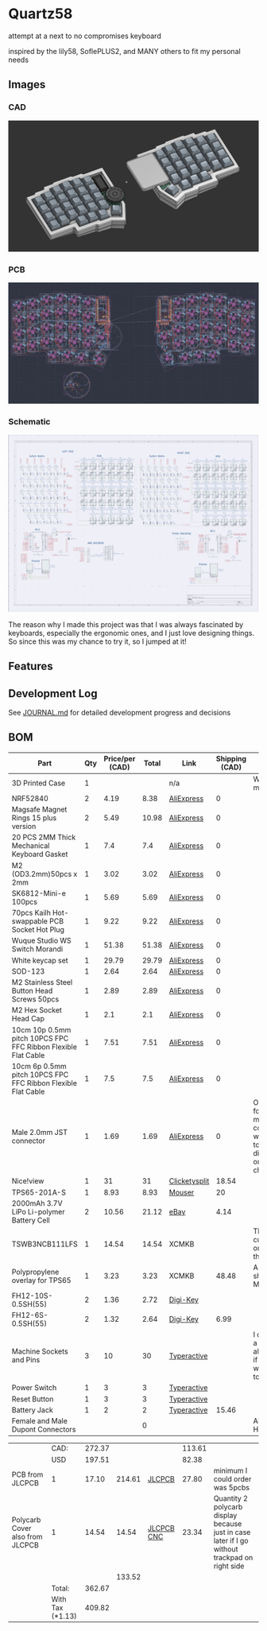 # Quartz58

attempt at a next to no compromises keyboard

inspired by the lily58, SoflePLUS2, and MANY others to fit my personal needs

## Images

### CAD

![CAD](IMGS/cad20250801.png)

### PCB

![PCB](IMGS/pcb20250801.png)

### Schematic

![Schematic](IMGS/schematic20250801.png)

The reason why I made this project was that I was always fascinated by keyboards, especially the ergonomic ones, and I just love designing things. So since this was my chance to try it, so I jumped at it!

## Features

## Development Log

See [JOURNAL.md](JOURNAL.md) for detailed development progress and decisions

## BOM

| Part                                                          | Qty | Price/per (CAD) | Total | Link                                                                                                                                                                                                                                                                                                                                                                                | Shipping (CAD) | Notes                                                                               |
| ------------------------------------------------------------- | --- | --------------- | ----- | ----------------------------------------------------------------------------------------------------------------------------------------------------------------------------------------------------------------------------------------------------------------------------------------------------------------------------------------------------------------------------------- | -------------- | ----------------------------------------------------------------------------------- |
| 3D Printed Case                                               | 1   |                 |       | n/a                                                                                                                                                                                                                                                                                                                                                                                 |                | Will print myself                                                                   |
| NRF52840                                                      | 2   | 4.19            | 8.38  | [AliExpress](https://www.aliexpress.com/item/1005006271779544.html)                                                                                                                                                                                                                                                                                                                 | 0              |                                                                                     |
| Magsafe Magnet Rings 15 plus version                          | 2   | 5.49            | 10.98 | [AliExpress](https://www.aliexpress.com/item/1005006981590979.html)                                                                                                                                                                                                                                                                                                                 | 0              |                                                                                     |
| 20 PCS 2MM Thick Mechanical Keyboard Gasket                   | 1   | 7.4             | 7.4   | [AliExpress](https://www.aliexpress.com/item/1005004800667967.html)                                                                                                                                                                                                                                                                                                                 | 0              |                                                                                     |
| M2 (OD3.2mm)50pcs x 2mm                                       | 1   | 3.02            | 3.02  | [AliExpress](https://www.aliexpress.com/item/1005005220632314.html)                                                                                                                                                                                                                                                                                                                 | 0              |                                                                                     |
| SK6812-Mini-e 100pcs                                          | 1   | 5.69            | 5.69  | [AliExpress](https://www.aliexpress.com/item/1005007863635868.html)                                                                                                                                                                                                                                                                                                                 | 0              |                                                                                     |
| 70pcs Kailh Hot-swappable PCB Socket Hot Plug                 | 1   | 9.22            | 9.22  | [AliExpress](https://www.aliexpress.com/item/1005007232040760.html)                                                                                                                                                                                                                                                                                                                 | 0              |                                                                                     |
| Wuque Studio WS Switch Morandi                                | 1   | 51.38           | 51.38 | [AliExpress](https://www.aliexpress.com/item/1005006856018973.html?algo_exp_id=7a004831-5b55-4bc5-8157-6f7e24144c7f-8&pdp_ext_f=%7B%22order%22%3A%22174%22%2C%22eval%22%3A%221%22%7D&pdp_npi=4%40dis!CAD!51.38!51.38!!!261.34!261.34!%402101ef5e17540155164282071e8086!12000038527534068!sea!CA!2614882474!X&curPageLogUid=DSRWiZJnTAN4&utparam-url=scene%3Asearch%7Cquery_from%3A) | 0              |                                                                                     |
| White keycap set                                              | 1   | 29.79           | 29.79 | [AliExpress](https://www.aliexpress.com/item/1005004452360229.html)                                                                                                                                                                                                                                                                                                                 | 0              |                                                                                     |
| SOD-123                                                       | 1   | 2.64            | 2.64  | [AliExpress](https://www.aliexpress.com/item/1005006323468521.html)                                                                                                                                                                                                                                                                                                                 | 0              |                                                                                     |
| M2 Stainless Steel Button Head Screws 50pcs                   | 1   | 2.89            | 2.89  | [AliExpress](https://www.aliexpress.com/item/32810852732.html)                                                                                                                                                                                                                                                                                                                      | 0              |                                                                                     |
| M2 Hex Socket Head Cap                                        | 1   | 2.1             | 2.1   | [AliExpress](https://www.aliexpress.com/item/32810872544.html)                                                                                                                                                                                                                                                                                                                      | 0              |                                                                                     |
| 10cm 10p 0.5mm pitch 10PCS FPC FFC Ribbon Flexible Flat Cable | 1   | 7.51            | 7.51  | [AliExpress](https://www.aliexpress.com/item/1005006420267064.html)                                                                                                                                                                                                                                                                                                                 | 0              |                                                                                     |
| 10cm 6p 0.5mm pitch 10PCS FPC FFC Ribbon Flexible Flat Cable  | 1   | 7.5             | 7.5   | [AliExpress](https://www.aliexpress.com/item/1005006420267064.html)                                                                                                                                                                                                                                                                                                                 | 0              |                                                                                     |
| Male 2.0mm JST connector                                      | 1   | 1.69            | 1.69  | [AliExpress](https://www.aliexpress.com/item/1005002564191148.html)                                                                                                                                                                                                                                                                                                                 | 0              | Only using for the 2 male connectors, will switch to a different one if its cheaper |
| Nice!view                                                     | 1   | 31              | 31    | [Clicketysplit](https://clicketysplit.ca/products/nice-view)                                                                                                                                                                                                                                                                                                                        | 18.54          |                                                                                     |
| TPS65-201A-S                                                  | 1   | 8.93            | 8.93  | [Mouser](https://www.mouser.ca/ProductDetail/Azoteq/TPS65-201A-S?qs=pfd5qewlna5Lh8O0E8DcUQ%3D%3D)                                                                                                                                                                                                                                                                                   | 20             |                                                                                     |
| 2000mAh 3.7V LiPo Li-polymer Battery Cell                     | 2   | 10.56           | 21.12 | [eBay](https://www.ebay.ca/itm/123069203020)                                                                                                                                                                                                                                                                                                                                        | 4.14           |                                                                                     |
| TSWB3NCB111LFS                                                | 1   | 14.54           | 14.54 | XCMKB                                                                                                                                                                                                                                                                                                                                                                               |                | This is a custom order to them                                                      |
| Polypropylene overlay for TPS65                               | 1   | 3.23            | 3.23  | XCMKB                                                                                                                                                                                                                                                                                                                                                                               | 48.48          | As they ship from Malaysia                                                          |
| FH12-10S-0.5SH(55)                                            | 2   | 1.36            | 2.72  | [Digi-Key](https://www.digikey.com/en/products/detail/hirose-electric-co-ltd/FH12-10S-0-5SH-55/1110314)                                                                                                                                                                                                                                                                             |                |                                                                                     |
| FH12-6S-0.5SH(55)                                             | 2   | 1.32            | 2.64  | [Digi-Key](https://www.digikey.com/en/products/detail/hirose-electric-co-ltd/FH12-6S-0-5SH-55/1089415)                                                                                                                                                                                                                                                                              | 6.99           |                                                                                     |
| Machine Sockets and Pins                                      | 3   | 10              | 30    | [Typeractive](https://typeractive.xyz/products/machine-sockets-and-pins?variant=45741664469223)                                                                                                                                                                                                                                                                                     |                | I can't find a cheaper alternative, if there is I will switch to it                 |
| Power Switch                                                  | 1   | 3               | 3     | [Typeractive](https://typeractive.xyz/products/power-switch)                                                                                                                                                                                                                                                                                                                        |                |                                                                                     |
| Reset Button                                                  | 1   | 3               | 3     | [Typeractive](https://typeractive.xyz/products/reset-button)                                                                                                                                                                                                                                                                                                                        |                |                                                                                     |
| Battery Jack                                                  | 1   | 2               | 2     | [Typeractive](https://typeractive.xyz/products/battery-jack?variant=45597492707559)                                                                                                                                                                                                                                                                                                 | 15.46          |                                                                                     |
| Female and Male Dupont Connectors                             |     |                 | 0     |                                                                                                                                                                                                                                                                                                                                                                                     |                | Already Have                                                                        |

|                                 |                   |        |        |                                                                  |        |                                                                                               |
| ------------------------------- | ----------------- | ------ | ------ | ---------------------------------------------------------------- | ------ | --------------------------------------------------------------------------------------------- |
|                                 | CAD:              | 272.37 |        |                                                                  | 113.61 |                                                                                               |
|                                 | USD               | 197.51 |        |                                                                  | 82.38  |                                                                                               |
| PCB from JLCPCB                 | 1                 | 17.10  | 214.61 | [JLCPCB](https://cart.jlcpcb.com/quote?rand=0.04393028142638511) | 27.80  | minimum I could order was 5pcbs                                                               |
| Polycarb Cover also from JLCPCB | 1                 | 14.54  | 14.54  | [JLCPCB CNC](https://jlccnc.com/cnc-machining-quote)             | 23.34  | Quantity 2 polycarb display because just in case later if I go without trackpad on right side |
|                                 |                   |        | 133.52 |                                                                  |        |                                                                                               |
|                                 | Total:            | 362.67 |        |                                                                  |        |                                                                                               |
|                                 | With Tax (\*1.13) | 409.82 |        |                                                                  |        |                                                                                               |
